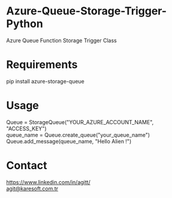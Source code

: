# Azure-Queue-Storage-Trigger-Python
Azure Queue Function Storage Trigger Class


# Requirements
pip install azure-storage-queue

# Usage
Queue = StorageQueue("YOUR_AZURE_ACCOUNT_NAME", "ACCESS_KEY")   
queue_name = Queue.create_queue("your_queue_name")    
Queue.add_message(queue_name, "Hello Alien !")    

# Contact
https://www.linkedin.com/in/agitt/    
agit@karesoft.com.tr
